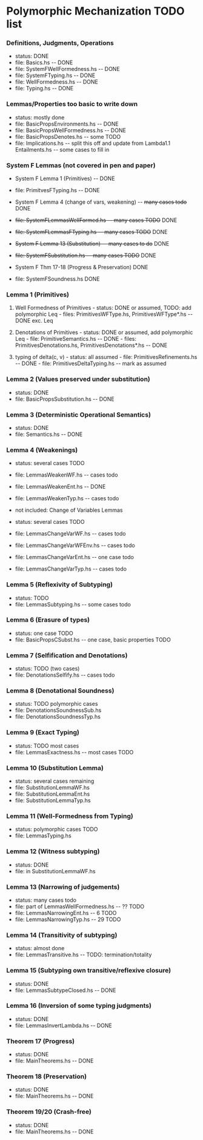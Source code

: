 # Polymorphic Mechanization TODO list

### Definitions, Judgments, Operations
  - status: DONE
  - file: Basics.hs -- DONE
  - file: SystemFWellFormedness.hs -- DONE
  - file: SystemFTyping.hs -- DONE
  - file: WellFormedness.hs -- DONE
  - file: Typing.hs -- DONE

### Lemmas/Properties too basic to write down
  - status: mostly done
  - file: BasicPropsEnvironments.hs -- DONE
  - file: BasicPropsWellFormedness.hs -- DONE
  - file: BasicPropsDenotes.hs -- some TODO
  - file: Implications.hs -- split this off and update from Lambda1.1
          Entailments.hs -- some cases to fill in

### System F Lemmas (not covered in pen and paper)
  - System F Lemma 1 (Primitives)  -- DONE
  - file: PrimitvesFTyping.hs -- DONE

  - System F Lemma 4 (change of vars, weakening) -- ~~many cases todo~~ DONE
  - ~~file: SystemFLemmasWellFormed.hs -- many cases TODO~~ DONE
  - ~~file: SystemFLemmasFTyping.hs -- many cases TODO~~ DONE

  - ~~System F Lemma 13 (Substitution) -- many cases to do~~ DONE
  - ~~file: SystemFSubstitution.hs -- many cases TODO~~ DONE

  - System F Thm 17-18 (Progress & Preservation)	DONE
  - file: SystemFSoundness.hs			DONE

### Lemma 1 (Primitives)
  1. Well Formedness of Primitives 
    - status: DONE or assumed, TODO: add polymorphic Leq
    - files: PrimitivesWFType.hs, PrimitivesWFType*.hs -- DONE exc. Leq

  2. Denotations of Primitives
    - status: DONE or assumed, add polymorphic Leq
    - file: PrimitiveSemantics.hs -- DONE
    - files: PrimitivesDenotations.hs, PrimitivesDenotations*.hs -- DONE

  3. typing of delta(c, v)
    - status: all assumed
    - file: PrimitivesRefinements.hs -- DONE
    - file: PrimitivesDeltaTyping.hs -- mark as assumed

### Lemma 2 (Values preserved under substitution)
  - status: DONE
  - file: BasicPropsSubstitution.hs -- DONE

### Lemma 3 (Deterministic Operational Semantics)
  - status: DONE
  - file: Semantics.hs -- DONE

### Lemma 4 (Weakenings)
  - status: several cases TODO
  - file: LemmasWeakenWF.hs -- cases todo
  - file: LemmasWeakenEnt.hs -- DONE
  - file: LemmasWeakenTyp.hs -- cases todo

  - not included: Change of Variables Lemmas
  - status: several cases TODO
  - file: LemmasChangeVarWF.hs -- cases todo
  - file: LemmasChangeVarWFEnv.hs -- cases todo
  - file: LemmasChangeVarEnt.hs  -- one case todo
  - file: LemmasChangeVarTyp.hs -- cases todo

### Lemma 5 (Reflexivity of Subtyping)
  - status: TODO
  - file: LemmasSubtyping.hs -- some cases todo

### Lemma 6 (Erasure of types)
  - status: one case TODO
  - file: BasicPropsCSubst.hs -- one case, basic properties TODO

### Lemma 7 (Selfification and Denotations)
  - status: TODO (two cases)
  - file: DenotationsSelfify.hs -- cases todo

### Lemma 8 (Denotational Soundness)
  - status: TODO polymorphic cases
  - file: DenotationsSoundnessSub.hs
  - file: DenotationsSoundnessTyp.hs

### Lemma 9 (Exact Typing)
  - status: TODO most cases
  - file: LemmasExactness.hs -- most cases TODO

### Lemma 10 (Substitution Lemma)
  - status: several cases remaining
  - file: SubstitutionLemmaWF.hs
  - file: SubstitutionLemmaEnt.hs
  - file: SubstitutionLemmaTyp.hs

### Lemma 11 (Well-Formedness from Typing)
  - status: polymorphic cases TODO
  - file: LemmasTyping.hs

### Lemma 12 (Witness subtyping)
  - status: DONE
  - file: in SubstitutionLemmaWF.hs

### Lemma 13 (Narrowing of judgements)
  - status: many cases todo
  - file: part of LemmasWellFormedness.hs -- ?? TODO
  - file: LemmasNarrowingEnt.hs -- 6 TODO
  - file: LemmasNarrowingTyp.hs -- 29 TODO

### Lemma 14 (Transitivity of subtyping) 
  - status: almost done
  - file: LemmasTransitive.hs -- TODO: termination/totality

### Lemma 15 (Subtyping own transitive/reflexive closure)
  - status: DONE
  - file: LemmasSubtypeClosed.hs -- DONE

### Lemma 16 (Inversion of some typing judgments)
  - status:  DONE
  - file: LemmasInvertLambda.hs -- DONE

### Theorem 17 (Progress)		
  - status: DONE
  - file: MainTheorems.hs  --  DONE

### Theorem 18 (Preservation)	
  - status: DONE
  - file: MainTheorems.hs	 -- DONE

### Theorem 19/20 (Crash-free)
  - status: DONE
  - file: MainTheorems.hs	 -- DONE

